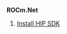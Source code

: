 **ROCm.Net**

1. [Install HIP SDK](https://www.amd.com/en/developer/resources/rocm-hub/eula/licenses.html?filename=AMD-Software-PRO-Edition-23.Q4-Win10-Win11-For-HIP.exe)
